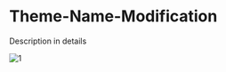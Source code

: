 # Theme-Name-Modification
Description in details



![1](https://github.com/malikhimani21/Theme-Name-Modification/assets/55083861/258a77a8-ce36-4260-925d-53e2f50a7102)
